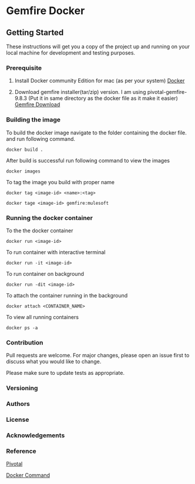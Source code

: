 # Gemfire Docker

## Getting Started
These instructions will get you a copy of the project up and running on your local machine for development and testing purposes.

### Prerequisite
1. Install Docker community Edition for mac (as per your system) 
[Docker](https://docs.docker.com/docker-for-mac/install/)

2. Download gemfire installer(tar/zip) version.
I am using pivotal-gemfire-9.8.3 (Put it in same directory as the docker file as it make it easier)
[Gemfire Download](https://network.pivotal.io/products/pivotal-gemfire/)

### Building the image
To build the docker image navigate to the folder containing the docker file.
and run following command. 

````
docker build .
````

After build is successful run following command to view the images 

````
docker images

````

To tag the image you build with proper name 

````
docker tag <image-id> <name>:<tag>

docker tage <image-id> gemfire:mulesoft
````

### Running the docker container
To the the docker container 
````
docker run <image-id>
````

To run container with interactive terminal 
````
docker run -it <image-id>
```` 

To run container on background
````
docker run -dit <image-id>
```` 

To attach the container running in the background
```
docker attach <CONTAINER_NAME>
```

To view all running containers
```
docker ps -a
```

### Contribution
Pull requests are welcome. For major changes, please open an issue first to discuss what you would like to change.

Please make sure to update tests as appropriate.

### Versioning

### Authors

### License

### Acknowledgements

### Reference
[Pivotal](http://gemfire82.docs.pivotal.io/docs-gemfire/latest/getting_started/15_minute_quickstart_gfsh.html)

[Docker Command](https://blog.codeship.com/understanding-dockers-cmd-and-entrypoint-instructions/)